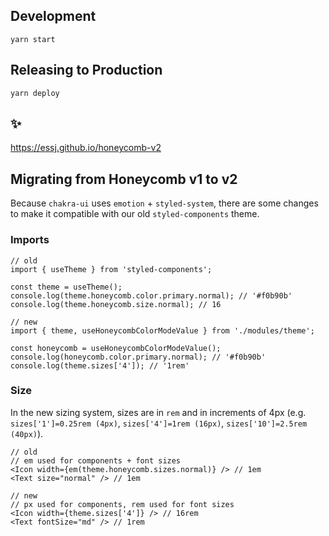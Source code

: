 ## Development

`yarn start`

## Releasing to Production

`yarn deploy`

## ✨

https://essj.github.io/honeycomb-v2

## Migrating from Honeycomb v1 to v2

Because `chakra-ui` uses `emotion` + `styled-system`, there are some changes to make it compatible
with our old `styled-components` theme.

### Imports

```
// old
import { useTheme } from 'styled-components';

const theme = useTheme();
console.log(theme.honeycomb.color.primary.normal); // '#f0b90b'
console.log(theme.honeycomb.size.normal); // 16

// new
import { theme, useHoneycombColorModeValue } from './modules/theme';

const honeycomb = useHoneycombColorModeValue();
console.log(honeycomb.color.primary.normal); // '#f0b90b'
console.log(theme.sizes['4']); // '1rem'
```

### Size

In the new sizing system, sizes are in `rem` and in increments of 4px (e.g.
`sizes['1']=0.25rem (4px)`, `sizes['4']=1rem (16px)`, `sizes['10']=2.5rem (40px)`).

```
// old
// em used for components + font sizes
<Icon width={em(theme.honeycomb.sizes.normal)} /> // 1em
<Text size="normal" /> // 1em

// new
// px used for components, rem used for font sizes
<Icon width={theme.sizes['4']} /> // 16rem
<Text fontSize="md" /> // 1rem
```
